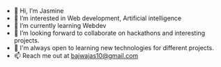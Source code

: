 - 👋 Hi, I’m Jasmine
- 👀 I’m interested in Web development, Artificial intelligence
- 🌱 I’m currently learning Webdev
- 💞️ I’m looking forward to collaborate on hackathons and interesting projects.
- 🌱 I'm always open to learning new technologies for different projects.
- 📫 Reach me out at bajwajas10@gmail.com

<!---
JasmineB10/JasmineB10 is a ✨ special ✨ repository because its `README.md` (this file) appears on your GitHub profile.
You can click the Preview link to take a look at your changes.
--->
